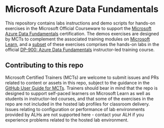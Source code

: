 # Microsoft Azure Data Fundamentals
This repository contains labs instructions and demo scripts for hands-on exercises in the Microsoft Official Courseware to support the [Microsoft Azure Data Fundamentals](https://docs.microsoft.com/learn/certifications/exams/dp-900) certification. The demos exercises are designed by MCTs to complement the associated training modules on [Microsoft Learn](https://learn.microsoft.com/training), and a <u>subset</u> of these exercises comprises the hands-on labs in the official [DP-900: Azure Data Fundamentals](https://learn.microsoft.com/en-us/shows/on-demand-instructor-led-training-series/?terms=DP-900) instructor-led training course.

## Contributing to this repo
Microsoft Certified Trainers (MCTs) are welcome to submit issues and PRs related to content or assets in this repo, subject to the guidance in the [GitHub User Guide for MCTs](https://microsoftlearning.github.io/MCT-User-Guide/). Trainers should bear in mind that the repo is designed to support self-paced learners on Microsoft Learn as well as students in instructor-led courses, and that some of the exercises in the repo are not included in the hosted lab profiles for classroom delivery. Issues relating to configuration or performance of lab environments provided by ALHs are not supported here - contact your ALH if you experience problems related to the hosted lab environment.
